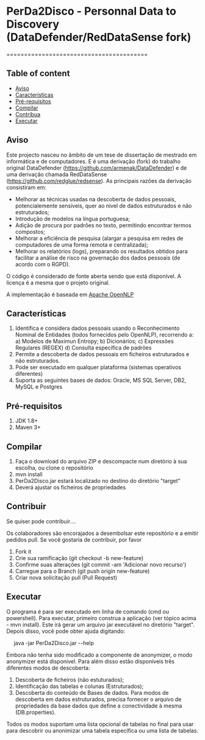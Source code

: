 # PerDa2Disco - Personnal Data to Discovery (DataDefender/RedDataSense fork)
========================================

Table of content
----------------
- [Aviso](#Aviso)
- [Características](#Características)
- [Pré-requisitos](#Pré-requisitos)
- [Compilar](#Compilar)
- [Contribua](#Contribua)
- [Executar](#Executar)


Aviso
-----
Este projecto nasceu no âmbito de um tese de dissertação de mestrado em informática e de computadores.
E é uma derivação (fork) do trabalho original DataDefender (https://github.com/armenak/DataDefender) e de uma derivação chamada RedDataSense (https://github.com/redglue/redsense).
As principais razões da derivação consistiram em:
- Melhorar as técnicas usadas na descoberta de dados pessoais, potencialemente sensíveis, quer ao nível de dados estruturados e não estruturados;
- Introdução de modelos na língua portuguesa;
- Adição de procura por padrões no texto, permitindo encontrar termos compostos;
- Melhorar a eficiência de pesquisa (alargar a pesquisa em redes de computadores de uma forma remota e centralizada); 
- Melhorar os relatórios (logs), preparando os resultados obtidos para facilitar a análise de risco na governação dos dados pessoais (de acordo com o RGPD).

O código é considerado de fonte aberta sendo que está disponível. A licença é a mesma que o projeto original.

A implementação é baseada em [Apache OpenNLP](https://opennlp.apache.org/)


Características
---------------
1. Identifica e considera dados pessoais usando o Reconhecimento Nominal de Entidades (todos fornecidos pelo OpenNLP), recorrendo a:
	a) Modelos de Maximun Entropy;
	b) Dicionários;
	c) Expressões Regulares (REGEX)
	d) Consulta especifica de padrões
2. Permite a descoberta de dados pessoais em ficheiros estruturados e não estruturados.
3. Pode ser executado em qualquer plataforma (sistemas operativos diferentes)
4. Suporta as seguintes bases de dados: Oracle, MS SQL Server, DB2, MySQL e Postgres


Pré-requisitos
--------------
1. JDK 1.8+
2. Maven 3+


Compilar
--------
1. Faça o download do arquivo ZIP e descompacte num diretório à sua escolha, ou clone o repositório
2. mvn install
3. PerDa2Disco.jar estará localizado no destino do diretório "target"
4. Deverá ajustar os ficheiros de propriedades


Contribuir
----------
Se quiser pode contribuir....

Os colaboradores são encorajados a desembolsar este repositório e a emitir pedidos pull. Se você gostaria de contribuir, por favor
1. Fork it
2. Crie sua ramificação (git checkout -b new-feature)
3. Confirme suas alterações (git commit -am 'Adicionar novo recurso')
4. Carregue para o Branch (git push origin new-feature)
5. Criar nova solicitação pull (Pull Request)


Executar
--------
O programa é para ser executado em linha de comando (cmd ou powershell).
Para executar, primeiro construa a aplicação (ver tópico acima - mvn install). Este irá gerar um arquivo jar executável no diretório "target".
Depois disso, você pode obter ajuda digitando:

     java -jar PerDa2Disco.jar --help

Embora não tenha sido modificado a componente de anonymizer, o modo anonymizer está disponível. Para além disso estão disponíveis três diferentes modos de descoberta:
1. Descoberta de ficheiros (não estuturados);
2. Identificação das tabelas e colunas (Estruturados);
3. Descoberta do conteúdo de Bases de dados.
Para modos de descoberta em dados estruturados, precisa fornecer
o arquivo de propriedades da base dados que define a conectividade à mesma (DB.properties).

Todos os modos suportam uma lista opcional de tabelas no final para usar para descobrir ou anonimizar uma tabela específica ou uma lista de tabelas.
